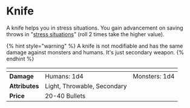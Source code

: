 # Knife

A knife helps you in stress situations. You gain advancement on saving throws in "[stress situations](../../general/fighting/house-rule-stress-situations.md)" (roll 2 times take the higher value).

{% hint style="warning" %}
A knife is not modifiable and has the same damage against monsters and humans. It's just secondary weapon.
{% endhint %}

<table data-view="cards"><thead><tr><th></th><th></th><th></th></tr></thead><tbody><tr><td><strong>Damage</strong></td><td>Humans: 1d4</td><td>Monsters: 1d4</td></tr><tr><td><strong>Attributes</strong></td><td>Light, Throwable, Secondary</td><td></td></tr><tr><td><strong>Price</strong></td><td>20-40 Bullets</td><td></td></tr></tbody></table>
